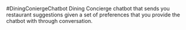 #DiningConiergeChatbot
Dining Concierge chatbot that sends you restaurant suggestions given a set of preferences that you provide the chatbot with through conversation.
